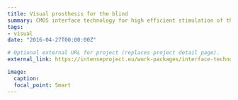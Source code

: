 ```yaml
---
title: Visual prosthesis for the blind
summary: CMOS interface technology for high efficient stimulation of the visual cortex.
tags:
- visual
date: "2016-04-27T00:00:00Z"

# Optional external URL for project (replaces project detail page).
external_link: https://intenseproject.eu/work-packages/interface-technology

image:
  caption: 
  focal_point: Smart
---
```

